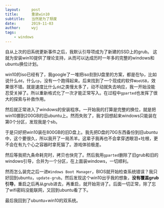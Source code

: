```yaml
---
layout:		post
title:		重装win10
subtitle:	当然是为了颓废
date:		2019-11-03
author:		wyj
tags:
    - windows
---
```


自从上次的旧系统更新事件之后，我默认引导项成为了新建的SSD上的grub。
这就为安装win10提供了理论支持，从而可以达成历时一年多的完整的windows和ubuntu换位计划。

win10的iso已经有了，我google了一堆把iso刻到U盘里的方案，都是在fp，比如说什么`dd`，什么`cp`，没有一个跑得起来。后来找到了一个现成的软件`WoeUSB`，效果很不错。就是速度比什么`dd`之类慢太多了，动不动就失去响应，我一开始没能忍受关掉了。所以重新格式化了一次才能正常写入。在过程中`gparted`也发挥了很大的探索与补救作用。

然后就正常进入了windows的安装程序。一开始我的打算是完整的换位，就是把win10挪到200GB的旧ubuntu上。然而失败了，我才回想起来windows只能装在第0个分区，发现我是个sb。

于是只好把win10装在800GB的旧D盘上。我先把D盘的70G东西备份到旧ubuntu中，这个要很久，所以我开了一局羔羊。这辈子我再也不会拿穿透眼泪+吐根，更不会在有九个心之容器时拿死猫了。游戏体验极差。

然后等我把九条命耗完时，拷贝也快完了。然后我用`gparted`删除了旧grub和旧的windows引导，合并为一个分区，在上面装windows，一切顺利。

然而怎么装完之后一进`Windows Boot Manager`，BIOS就开始检查系统错误？我只好回到ubuntu，`update-grub`。然后发现这个win10出乎我的想象，**没有覆盖grub引导**。重启之后再从grub进去，再重启，就开始背诗了。后面一切正常，除了忘了wifi密码没能联网，又回到ubuntu看了下。

最后我回到了ubuntu+win10的双系统。
